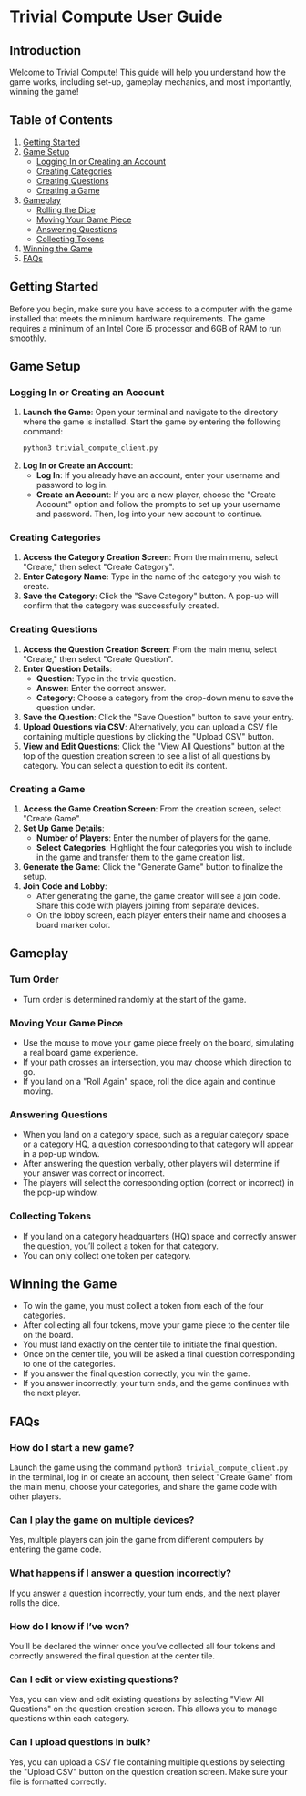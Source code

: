 # Trivial Compute User Guide

## Introduction

Welcome to Trivial Compute! This guide will help you understand how the game works, including set-up, gameplay mechanics, and most importantly, winning the game!

## Table of Contents

1. [Getting Started](#getting-started)
2. [Game Setup](#game-setup)
   - [Logging In or Creating an Account](#logging-in-or-creating-an-account)
   - [Creating Categories](#creating-categories)
   - [Creating Questions](#creating-questions)
   - [Creating a Game](#creating-a-game)
3. [Gameplay](#gameplay)
   - [Rolling the Dice](#rolling-the-dice)
   - [Moving Your Game Piece](#moving-your-game-piece)
   - [Answering Questions](#answering-questions)
   - [Collecting Tokens](#collecting-tokens)
4. [Winning the Game](#winning-the-game)
5. [FAQs](#faqs)

## Getting Started

Before you begin, make sure you have access to a computer with the game installed that meets the minimum hardware requirements. The game requires a minimum of an Intel Core i5 processor and 6GB of RAM to run smoothly.

## Game Setup

### Logging In or Creating an Account

1. **Launch the Game**: Open your terminal and navigate to the directory where the game is installed. Start the game by entering the following command:
   ```bash
   python3 trivial_compute_client.py
    ```
2. **Log In or Create an Account**:
    - **Log In**: If you already have an account, enter your username and password to log in.
   - **Create an Account**: If you are a new player, choose the "Create Account" option and follow the prompts to set up your username and password. Then, log into your new account to continue.

### Creating Categories

1. **Access the Category Creation Screen**: From the main menu, select "Create," then select "Create Category".
2. **Enter Category Name**: Type in the name of the category you wish to create.
3. **Save the Category**: Click the "Save Category" button. A pop-up will confirm that the category was successfully created.

### Creating Questions

1. **Access the Question Creation Screen**: From the main menu, select "Create," then select "Create Question".
2. **Enter Question Details**:
   - **Question**: Type in the trivia question.
   - **Answer**: Enter the correct answer.
   - **Category**: Choose a category from the drop-down menu to save the question under.
3. **Save the Question**: Click the "Save Question" button to save your entry.
4. **Upload Questions via CSV**: Alternatively, you can upload a CSV file containing multiple questions by clicking the "Upload CSV" button.
5. **View and Edit Questions**: Click the "View All Questions" button at the top of the question creation screen to see a list of all questions by category. You can select a question to edit its content.

### Creating a Game

1. **Access the Game Creation Screen**: From the creation screen, select "Create Game".
2. **Set Up Game Details**:
   - **Number of Players**: Enter the number of players for the game.
   - **Select Categories**: Highlight the four categories you wish to include in the game and transfer them to the game creation list.
3. **Generate the Game**: Click the "Generate Game" button to finalize the setup.
4. **Join Code and Lobby**:
   - After generating the game, the game creator will see a join code. Share this code with players joining from separate devices.
   - On the lobby screen, each player enters their name and chooses a board marker color.

## Gameplay

### Turn Order

- Turn order is determined randomly at the start of the game.

### Moving Your Game Piece

- Use the mouse to move your game piece freely on the board, simulating a real board game experience.
- If your path crosses an intersection, you may choose which direction to go.
- If you land on a "Roll Again" space, roll the dice again and continue moving.

### Answering Questions

- When you land on a category space, such as a regular category space or a category HQ, a question corresponding to that category will appear in a pop-up window.
- After answering the question verbally, other players will determine if your answer was correct or incorrect.
- The players will select the corresponding option (correct or incorrect) in the pop-up window.

### Collecting Tokens

- If you land on a category headquarters (HQ) space and correctly answer the question, you’ll collect a token for that category.
- You can only collect one token per category.


## Winning the Game

- To win the game, you must collect a token from each of the four categories.
- After collecting all four tokens, move your game piece to the center tile on the board.
- You must land exactly on the center tile to initiate the final question.
- Once on the center tile, you will be asked a final question corresponding to one of the categories.
- If you answer the final question correctly, you win the game.
- If you answer incorrectly, your turn ends, and the game continues with the next player.


## FAQs

### How do I start a new game?

Launch the game using the command `python3 trivial_compute_client.py` in the terminal, log in or create an account, then select "Create Game" from the main menu, choose your categories, and share the game code with other players.

### Can I play the game on multiple devices?

Yes, multiple players can join the game from different computers by entering the game code.

### What happens if I answer a question incorrectly?

If you answer a question incorrectly, your turn ends, and the next player rolls the dice.

### How do I know if I’ve won?

You’ll be declared the winner once you’ve collected all four tokens and correctly answered the final question at the center tile.

### Can I edit or view existing questions?

Yes, you can view and edit existing questions by selecting "View All Questions" on the question creation screen. This allows you to manage questions within each category.

### Can I upload questions in bulk?

Yes, you can upload a CSV file containing multiple questions by selecting the "Upload CSV" button on the question creation screen. Make sure your file is formatted correctly.